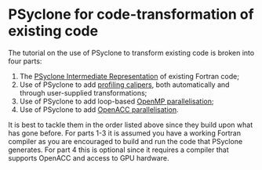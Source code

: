 # PSyclone for code-transformation of existing code
 
The tutorial on the use of PSyclone to transform existing code is
broken into four parts:

1. The [PSyclone Intermediate Representation](1_nemo_psyir/README.md) of
   existing Fortran code;
2. Use of PSyclone to add [profiling calipers](2_nemo_profiling/README.md),
   both automatically and through user-supplied transformations;
3. Use of PSyclone to add loop-based [OpenMP parallelisation](3_nemo_openmp/README.md);
4. Use of PSyclone to add [OpenACC parallelisation](4_nemo_openacc/README.md).

It is best to tackle them in the order listed above since they build
upon what has gone before. For parts 1-3 it is assumed you have a
working Fortran compiler as you are encouraged to build and run the
code that PSyclone generates.  For part 4 this is optional since it
requires a compiler that supports OpenACC and access to GPU hardware.
